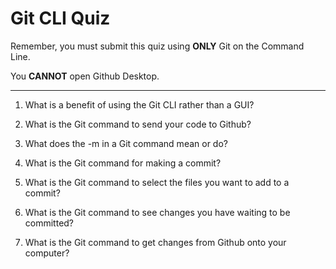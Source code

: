 # Git CLI Quiz

Remember, you must submit this quiz using __ONLY__ Git on the Command Line. 

You __CANNOT__ open Github Desktop.

---

1. What is a benefit of using the Git CLI rather than a GUI?

<!-- CLI is better in speed and performance as we gave direct commands to our computer.  -->

2. What is the Git command to send your code to Github?

<!-- git push -->

3. What does the -m in a Git command mean or do?

<!-- add git messange to commit it -->

4. What is the Git command for making a commit?

<!--  -->

5. What is the Git command to select the files you want to add to a commit?

<!--   -->

6. What is the Git command to see changes you have waiting to be committed?

<!--  -->

7. What is the Git command to get changes from Github onto your computer?

<!-- -->
